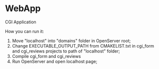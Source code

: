 # WebApp
CGI Application 

How you can run it:
  1. Move "localhost" into "domains" folder in OpenServer root;
  2. Change EXECUTABLE_OUTPUT_PATH from CMAKELIST.txt in cgi_form and cgi_reviews  projects to path of "localhost" folder;
  3. Compile cgi_form and cgi_reviews
  4. Run OpenServer and open localhost page; 
